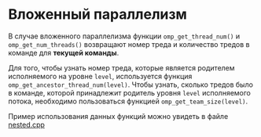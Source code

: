 # Вложенный параллелизм

В случае вложенного параллелизма функции `omp_get_thread_num()` 
и `omp_get_num_threads()` возвращают номер треда и количество 
тредов в команде для **текущей команды**.

Для того, чтобы узнать номер треда, которые является родителем 
исполняемого на уровне `level`, используется функция 
`omp_get_ancestor_thread_num(level)`. Чтобы узнать, сколько 
тредов было в команде, которой принадлежит родитель уровня
`level` исполняемого потока, необходимо пользоваться функцией
`omp_get_team_size(level)`.

Пример использования данных функций можно увидеть в файле
[nested.cpp](nested.cpp)
